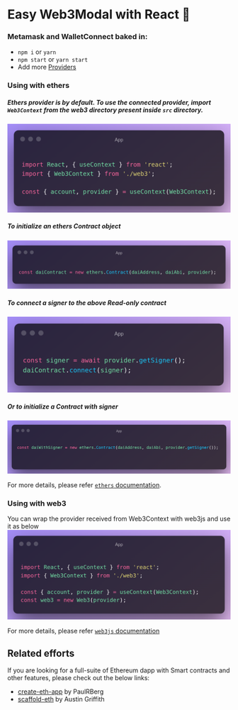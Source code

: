 # Easy Web3Modal with React :rocket:

### Metamask and WalletConnect baked in:

- `npm i` or `yarn`
- `npm start` or `yarn start`
- Add more [Providers](https://github.com/web3modal/web3modal#provider-options)
### Using with ethers

##### Ethers provider is by default. To use the connected provider, import `Web3Context` from the web3 directory present inside `src` directory.

![Alt Image text](https://github.com/chrisalexadams/web3modal/blob/master/src/images/App.png?raw=false)


##### To initialize an ethers Contract object
![Alt Image text](https://github.com/chrisalexadams/web3modal/blob/master/src/images/App%20(1).png?raw=false)


##### To connect a signer to the above Read-only contract
![Alt Image text](https://github.com/chrisalexadams/web3modal/blob/master/src/images/App%20(2).png?raw=false)


##### Or to initialize a Contract with signer
![Alt Image text](https://github.com/chrisalexadams/web3modal/blob/master/src/images/App%20(3).png?raw=false)


For more details, please refer [`ethers` documentation](https://docs.ethers.io/v5/getting-started/).


### Using with web3

You can wrap the provider received from Web3Context with web3js and use it as below
![Alt Image text](https://github.com/chrisalexadams/web3modal/blob/master/src/images/App%20(4).png?raw=false)

For more details, please refer [`web3js` documentation](https://web3js.readthedocs.io/en/v1.3.4/index.html)


## Related efforts

If you are looking for a full-suite of Ethereum dapp with Smart contracts and other features, please check out the below links:

- [create-eth-app](https://github.com/paulrberg/create-eth-app) by PaulRBerg
- [scaffold-eth](https://github.com/austintgriffith/scaffold-eth) by Austin Griffith
